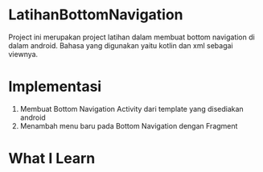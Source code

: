 # LatihanBottomNavigation
Project ini merupakan project latihan dalam membuat bottom navigation di dalam android. Bahasa yang digunakan yaitu kotlin dan xml sebagai viewnya.

# Implementasi
1. Membuat Bottom Navigation Activity dari template yang disediakan android
2. Menambah menu baru pada Bottom Navigation dengan Fragment

# What I Learn
